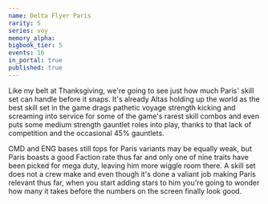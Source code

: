 ```yaml
---
name: Delta Flyer Paris
rarity: 5
series: voy
memory_alpha:
bigbook_tier: 5
events: 16
in_portal: true
published: true
---
```


Like my belt at Thanksgiving, we're going to see just how much Paris' skill set can handle before it snaps. It's already Altas holding up the world as the best skill set in the game drags pathetic voyage strength kicking and screaming into service for some of the game's rarest skill combos and even puts some medium strength gauntlet roles into play, thanks to that lack of competition and the occasional 45% gauntlets.

CMD and ENG bases still tops for Paris variants may be equally weak, but Paris boasts a good Faction rate thus far and only one of nine traits have been picked for mega duty, leaving him more wiggle room there. A skill set does not a crew make and even though it's done a valiant job making Paris relevant thus far, when you start adding stars to him you're going to wonder how many it takes before the numbers on the screen finally look good.
